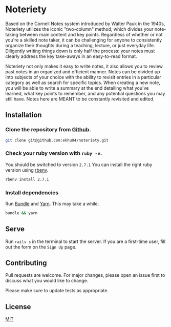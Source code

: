 # Noteriety

Based on the Cornell Notes system introduced by Walter Pauk in the 1940s, Noteriety utilizes the iconic "two-column" method, which divides your note-taking between main content and key points. Regardless of whether or not you're a skilled note taker, it can be challenging for anyone to consistently organize their thoughts during a teaching, lecture, or just everyday life. Diligently writing things down is only half the process: your notes must clearly address the key take-aways in an easy-to-read format.

Noteriety not only makes it easy to write notes, it also allows you to review past notes in an organized and efficient manner. Notes can be divided up into subjects of your choice with the ability to revisit entries in a particular category as well as search for specific topics. When creating a new note, you will be able to write a summary at the end detailing what you've learned, what key points to remember, and any potential questions you may still have. Notes here are MEANT to be constantly revisited and edited.

## Installation

### Clone the repository from [Github](https://github.com/ekhu94/noteriety).

```bash
git clone git@github.com:ekhu94/noteriety.git
```

### Check your ruby version with ```ruby -v```.

You should be switched to version ```2.7.1``` You can install the right ruby version using [rbenv](https://github.com/rbenv/rbenv).

```bash
rbenv install 2.7.1
```

### Install dependencies

Run [Bundle](https://github.com/rubygems/bundler) and [Yarn](https://github.com/yarnpkg/yarn). This may take a while.

```bash
bundle && yarn
```

## Serve

Run ```rails s``` in the terminal to start the server. If you are a first-time user, fill out the form on the ```Sign Up``` page.

## Contributing
Pull requests are welcome. For major changes, please open an issue first to discuss what you would like to change.

Please make sure to update tests as appropriate.

## License
[MIT](https://choosealicense.com/licenses/mit/)

